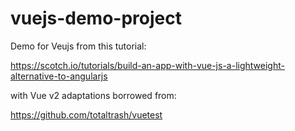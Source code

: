 # vuejs-demo-project

Demo for Veujs from this tutorial:

https://scotch.io/tutorials/build-an-app-with-vue-js-a-lightweight-alternative-to-angularjs

with Vue v2 adaptations borrowed from:

https://github.com/totaltrash/vuetest
